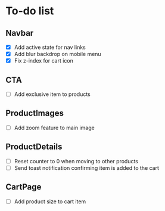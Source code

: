 # To-do list

## Navbar

- [x] Add active state for nav links
- [x] Add blur backdrop on mobile menu
- [x] Fix z-index for cart icon

## CTA

- [ ] Add exclusive item to products

## ProductImages

- [ ] Add zoom feature to main image

## ProductDetails

- [ ] Reset counter to 0 when moving to other products
- [ ] Send toast notification confirming item is added to the cart

## CartPage

- [ ] Add product size to cart item
